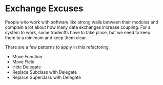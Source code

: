 # Exchange Excuses

People who work with software like strong walls between their modules and complain a lot about how many data exchanges increase coupling. For a system to work, some tradeoffs have to take place, but we need to keep them to a minimum and keep them clear.

There are a few patterns to apply in this refactoring:

* Move Function
* Move Field
* Hide Delegate
* Replace Subclass with Delegate
* Replace Superclass with Delegate